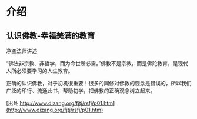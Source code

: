 # 介绍
## 认识佛教-幸福美满的教育
净空法师讲述

“佛法非宗教、非哲学，而为今世所必需。”佛教不是宗教，而是佛陀教育，是现代人所必须要学习的人生教育。

正确的认识佛教，对于初机很重要！很多的同修对佛教的观念是错误的，所以我们广泛的印行、流通此书，帮助初学，把佛教的正确观念树立起来。

[出处 http://www.dizang.org/fjtj/rsfj/p01.htm](http://www.dizang.org/fjtj/rsfj/p01.htm)
